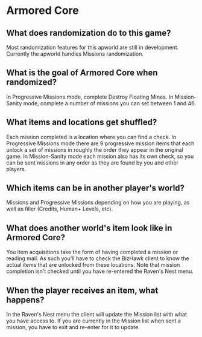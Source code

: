 # Armored Core

## What does randomization do to this game?

Most randomization features for this apworld are still in development.
Currently the apworld handles Missions randomization.

## What is the goal of Armored Core when randomized?

In Progressive Missions mode, complete Destroy Floating Mines.
In Mission-Sanity mode, complete a number of missions you can set between 1 and 46.

## What items and locations get shuffled?

Each mission completed is a location where you can find a check.
In Progressive Missions mode there are 9 progressive mission items that each unlock a set of missions in roughly the order they appear in the original game.
In Mission-Sanity mode each mission also has its own check, so you can be sent missions in any order as they are found by you and other players.

## Which items can be in another player's world?

Missions and Progressive Missions depending on how you are playing, as well as filler (Credits, Human+ Levels, etc).

## What does another world's item look like in Armored Core?

You item acquisitions take the form of having completed a mission or reading mail.
As such you'll have to check the BizHawk client to know the actual items that are unlocked from these locations.
Note that mission completion isn't checked until you have re-entered the Raven's Nest menu.

## When the player receives an item, what happens?

In the Raven's Nest menu the client will update the Mission list with what you have access to. If you are currently in the Mission list when sent a mission, you have to exit and re-enter for it to update.